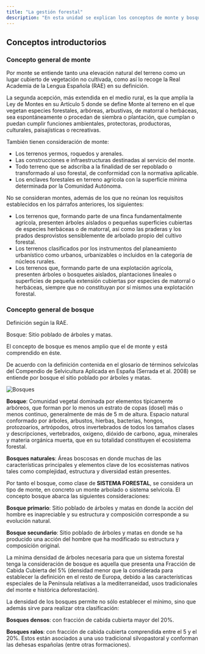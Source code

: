 ```yaml
---
title: "La gestión forestal"
description: "En esta unidad se explican los conceptos de monte y bosque, se precisa la legislación forestal y se indica la situación y los instrumentos para la gestión de los espacios forestales."
---
```


## Conceptos introductorios

### Concepto general de monte

Por monte se entiende tanto una elevación natural del terreno como un lugar cubierto de vegetación no cultivada, como así lo recoge la Real Academia de la Lengua Española (RAE) en su definición.

La segunda acepción, más extendida en el medio rural, es la que amplía la Ley de Montes en su Artículo 5 donde se define Monte al terreno en el que vegetan especies forestales, arbóreas, arbustivas, de matorral o herbáceas, sea espontáneamente o procedan de siembra o plantación, que cumplan o puedan cumplir funciones ambientales, protectoras, productoras, culturales, paisajísticas o recreativas.

También tienen consideración de monte:

- Los terrenos yermos, roquedos y arenales.
- Las construcciones e infraestructuras destinadas al servicio del monte.
- Todo terreno que se adscriba a la finalidad de ser repoblado o transformado al uso forestal, de conformidad con la normativa aplicable.
- Los enclaves forestales en terreno agrícola con la superficie mínima determinada por la Comunidad Autónoma.

No se consideran montes, además de los que no reúnan los requisitos establecidos en los párrafos anteriores, los siguientes:

- Los terrenos que, formando parte de una finca fundamentalmente agrícola, presenten árboles aislados o pequeñas superficies cubiertas de especies herbáceas o de matorral, así como las praderas y los prados desprovistos sensiblemente de arbolado propio del cultivo forestal.
- Los terrenos clasificados por los instrumentos del planeamiento urbanístico como urbanos, urbanizables o incluidos en la categoría de núcleos rurales.
- Los terrenos que, formando parte de una explotación agrícola, presenten árboles o bosquetes aislados, plantaciones lineales o superficies de pequeña extensión cubiertas por especies de matorral o herbáceas, siempre que no constituyan por sí mismos una explotación forestal.

### Concepto general de bosque

Definición según la RAE.

Bosque: Sitio poblado de árboles y matas.

El concepto de bosque es menos amplio que el de monte y está comprendido en éste.

De acuerdo con la definición contenida en el glosario de términos selvícolas del Compendio de Selvicultura Aplicada en España (Serrada et al. 2008) se entiende por bosque el sitio poblado por árboles y matas.

![Bosques](https://normadera.tknika.eus/system/files/imagenes_unidades/DSC_0156.jpg)

**Bosque**: Comunidad vegetal dominada por elementos típicamente arbóreos, que forman por lo menos un estrato de copas (dosel) más o menos continuo, generalmente de más de 5 m de altura. Espacio natural conformado por árboles, arbustos, hierbas, bacterias, hongos, protozoarios, artrópodos, otros invertebrados de todos los tamaños clases y descripciones, vertebrados, oxigeno, dióxido de carbono, agua, minerales y materia orgánica muerta, que en su totalidad constituyen el ecosistema forestal.

**Bosques naturales**: Áreas boscosas en donde muchas de las características principales y elementos clave de los ecosistemas nativos tales como complejidad, estructura y diversidad están presentes.

Por tanto el bosque, como clase de **SISTEMA FORESTAL**, se considera un tipo de monte, en concreto un monte arbolado o sistema selvícola. El concepto bosque abarca las siguientes consideraciones:

**Bosque primario**: Sitio poblado de árboles y matas en donde la acción del hombre es inapreciable y su estructura y composición corresponde a su evolución natural.

**Bosque secundario**: Sitio poblado de árboles y matas en donde se ha producido una acción del hombre que ha modificado su estructura y composición original.

La mínima densidad de árboles necesaria para que un sistema forestal tenga la consideración de bosque es aquella que presenta una Fracción de Cabida Cubierta del 5% (densidad menor que la considerada para establecer la definición en el resto de Europa, debido a las características especiales de la Península relativas a la mediterraneidad, usos tradicionales del monte e histórica deforestación).

La densidad de los bosques permite no sólo establecer el mínimo, sino que además sirve para realizar otra clasificación:

**Bosques densos**: con fracción de cabida cubierta mayor del 20%.

**Bosques ralos**: con fracción de cabida cubierta comprendida entre el 5 y el 20%. Estos están asociados a una uso tradicional silvopastoral y conforman las dehesas españolas (entre otras formaciones).
